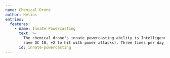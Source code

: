 ```yaml
---
name: Chemical Drone
author: Helios
entries:
  features:
    - name: Innate Powercasting
      text: >-
        The chemical drone's innate powercasting ability is Intelligence (power
        save DC 10, +2 to hit with power attacks). Three times per day, it can innately cast noxious gas or fuel spill.
      id: innate-powercasting
---
```

